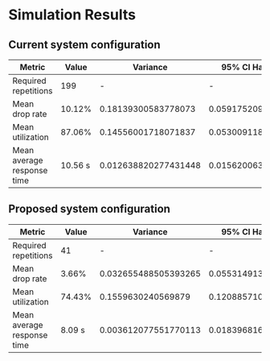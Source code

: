 # Simulation Results

## Current system configuration

| Metric                     | Value   | Variance             | 95% CI Half-Width    |
| -------------------------- | ------- | -------------------- | -------------------- |
| Required repetitions       | 199     | -                    | -                    |
| Mean drop rate             | 10.12%  | 0.18139300583778073  | 0.059175209193101534 |
| Mean utilization           | 87.06%  | 0.14556001718071837  | 0.05300911849128746  |
| Mean average response time | 10.56 s | 0.012638820277431448 | 0.01562006375941353  |

## Proposed system configuration

| Metric                     | Value  | Variance             | 95% CI Half-Width    |
| -------------------------- | ------ | -------------------- | -------------------- |
| Required repetitions       | 41     | -                    | -                    |
| Mean drop rate             | 3.66%  | 0.032655488505393265 | 0.05531491322801121  |
| Mean utilization           | 74.43% | 0.1559630240569879   | 0.12088571030738131  |
| Mean average response time | 8.09 s | 0.003612077551770113 | 0.018396816481544065 |
